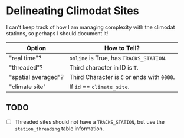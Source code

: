 # Delineating Climodat Sites

I can't keep track of how I am managing complexity with the climodat stations,
so perhaps I should document it!

Option | How to Tell?
--- | ---
"real time"? | `online` is True, has `TRACKS_STATION`.
"threaded"? | Third character in ID is `T`.
"spatial averaged"? | Third Character is `C` or ends with `0000`.
"climate site" | If `id` == `climate_site`.

## TODO

- [ ] Threaded sites should not have a `TRACKS_STATION`, but use the `station_threading` table information.
